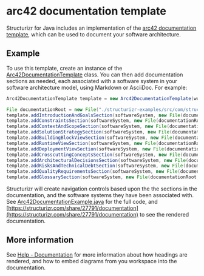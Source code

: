 # arc42 documentation template

Structurizr for Java includes an implementation of the [arc42 documentation template](http://arc42.org), which can be used to document your software architecture.

## Example

To use this template, create an instance of the [Arc42DocumentationTemplate](https://github.com/structurizr/java/blob/master/structurizr-core/src/com/structurizr/documentation/Arc42DocumentationTemplate.java) class.
You can then add documentation sections as needed, each associated with a software system in your software architecture model, using Markdown or AsciiDoc. For example:

```java
Arc42DocumentationTemplate template = new Arc42DocumentationTemplate(workspace);

File documentationRoot = new File("./structurizr-examples/src/com/structurizr/example/documentation/arc42/markdown");
template.addIntroductionAndGoalsSection(softwareSystem, new File(documentationRoot, "01-introduction-and-goals.md"));
template.addConstraintsSection(softwareSystem, new File(documentationRoot, "02-architecture-constraints.md"));
template.addContextAndScopeSection(softwareSystem, new File(documentationRoot, "03-system-scope-and-context.md"));
template.addSolutionStrategySection(softwareSystem, new File(documentationRoot, "04-solution-strategy.md"));
template.addBuildingBlockViewSection(softwareSystem, new File(documentationRoot, "05-building-block-view.md"));
template.addRuntimeViewSection(softwareSystem, new File(documentationRoot, "06-runtime-view.md"));
template.addDeploymentViewSection(softwareSystem, new File(documentationRoot, "07-deployment-view.md"));
template.addCrosscuttingConceptsSection(softwareSystem, new File(documentationRoot, "08-crosscutting-concepts.md"));
template.addArchitecturalDecisionsSection(softwareSystem, new File(documentationRoot, "09-architecture-decisions.md"));
template.addRisksAndTechnicalDebtSection(softwareSystem, new File(documentationRoot, "10-quality-requirements.md"));
template.addQualityRequirementsSection(softwareSystem, new File(documentationRoot, "11-risks-and-technical-debt.md"));
template.addGlossarySection(softwareSystem, new File(documentationRoot, "12-glossary.md"));
```

Structurizr will create navigation controls based upon the the sections in the documentation, and the software systems they have been associated with. See [Arc42DocumentationExample.java](https://github.com/structurizr/java/blob/master/structurizr-examples/src/com/structurizr/example/Arc42DocumentationExample.java) for the full code, and [https://structurizr.com/share/27791/documentation](https://structurizr.com/share/27791/documentation) to see the rendered documentation.

## More information

See [Help - Documentation](https://structurizr.com/help/documentation) for more information about how headings are rendered, and how to embed diagrams from you workspace into the documentation.